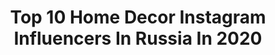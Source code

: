 ---
title: Top 10 Home Decor Instagram Influencers In Russia In 2020
description: >-
  Find top home decor Instagram influencers in Russia in 2020. Most popular hashtags: #homedecor #sweethome #outfit #fashionlook.
platform: Instagram
profiles:
  - username: "zhilezkovaanna"
    fullname: >-
      Anna🌿Villagelife🏰
    location: "Russia"
    followers: 3486
    engagement: 1412
    commentsToLikes: 0.049013
    id: ck55nle076gcz0i114ubzc9b5
    verified: false
    hashtags: "#bohostyle, #food, #foodfoto, #flawers"
  - username: "kentrkatty_shop2"
    fullname: >-
      Shop Katty
    location: "Russia"
    followers: 19286
    engagement: 168
    commentsToLikes: 0.007948
    id: ck8t3boct2nou0j78e5pqxldb
    verified: false
    hashtags: "#artventure, #botanicals, #darkartandcraft, #mandala"
  - username: "grusha_ya"
    fullname: >-
      ПЕВИЦА|Барнаул||Новосибирск
    location: "Russia"
    followers: 29234
    engagement: 574
    commentsToLikes: 0.054736
    id: ck5q7dnpt11gl0i110qpiwax0
    verified: false
    hashtags: "#riffs, #homedesign, #rusinger, #homesweethome"
  - username: "natalisolnechnaya"
    fullname: >-
      𝒩𝒶𝓉𝒶𝓁𝒾 𝒮☀️𝓁𝓃𝑒𝒸𝒽𝓃𝒶𝓎𝒶
    location: "Russia"
    followers: 95726
    engagement: 821
    commentsToLikes: 0.010121
    id: ck8syygdkmiaz0j78dynmw85c
    verified: false
    hashtags: "#fashionlook, #fashionstyle, #homestyle, #homedecor"
  - username: "ly_ly_lyubov"
    fullname: >-
      Любовь 🌿  Уют 🌿 Творчество
    location: "Russia"
    followers: 16393
    engagement: 259
    commentsToLikes: 0.226588
    id: ck6tvws2bopkw0j71j26awijf
    verified: false
    hashtags: "#nailpolish, #kidrum, #sweethome, #lekrumdecor"
  - username: "skidkolub"
    fullname: >-
      Скидки, промокоды и ремонт
    location: "Russia"
    followers: 50568
    engagement: 241
    commentsToLikes: 0.040562
    id: ck0w5ihrx3sj20i193catbbje
    verified: false
    hashtags: "#litres, #svogen, #design, #interiordesign"
  - username: "angelicafluturofficial"
    fullname: >-
      ANGELICA FLUTUR
    location: "Russia"
    followers: 21268
    engagement: 753
    commentsToLikes: 0.017245
    id: ck0w4mb93zai40i194blbr3nk
    verified: false
    hashtags: "#ermitagemuseum, #russia, #bridedress, #istangram"
  - username: "ninajabbour_"
    fullname: >-
      Нина نينا
    location: "Russia"
    followers: 63934
    engagement: 203
    commentsToLikes: 0.059063
    id: ck14gy9sa7m2b0i197e97xxn3
    verified: false
    hashtags: "#dress, #giveaway, #orange, #pose"
  - username: "suerte_maxima"
    fullname: >-
      𝓨𝓪𝓻𝓸𝓼𝓵𝓪𝓿𝓪
    location: "Russia"
    followers: 7620
    engagement: 726
    commentsToLikes: 0.035174
    id: ck8swr4kzey940j781fwhzhfb
    verified: false
    hashtags: "#family, #daniela, #newyear, #shein"
  - username: "ann_selygina"
    fullname: >-
      with love, Ann💛
    location: "Russia"
    followers: 13968
    engagement: 1019
    commentsToLikes: 0.009795
    id: ck0tva0f6aig80i19rmtjpyg9
    verified: false
    hashtags: "#pillowchallenge, #sunsetphoto, #springgirl, #pictureoftheday"
---